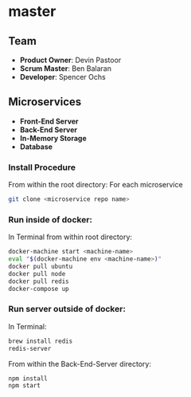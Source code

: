 # master

## Team

  - __Product Owner__: Devin Pastoor
  - __Scrum Master__: Ben Balaran
  - __Developer__: Spencer Ochs

## Microservices

  - __Front-End Server__
  - __Back-End Server__
  - __In-Memory Storage__
  - __Database__

### Install Procedure

From within the root directory:
  For each microservice

```sh
git clone <microservice repo name>
```

### Run inside of docker:

In Terminal from within root directory:
```sh
docker-machine start <machine-name>
eval "$(docker-machine env <machine-name>)"
docker pull ubuntu
docker pull node
docker pull redis
docker-compose up
```

### Run server outside of docker:

In Terminal:
```sh
brew install redis
redis-server
```

From within the Back-End-Server directory:

```sh
npm install
npm start
```
